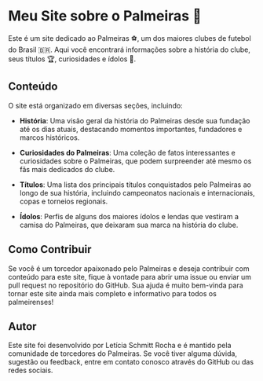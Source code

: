 # Meu Site sobre o Palmeiras 💚

Este é um site dedicado ao Palmeiras ⚽️, um dos maiores clubes de futebol do Brasil 🇧🇷. Aqui você encontrará informações sobre a história do clube, seus títulos 🏆, curiosidades e ídolos 🌟.

## Conteúdo

O site está organizado em diversas seções, incluindo:

- **História**: Uma visão geral da história do Palmeiras desde sua fundação até os dias atuais, destacando momentos importantes, fundadores e marcos históricos.
  
- **Curiosidades do Palmeiras**: Uma coleção de fatos interessantes e curiosidades sobre o Palmeiras, que podem surpreender até mesmo os fãs mais dedicados do clube.
  
- **Títulos**: Uma lista dos principais títulos conquistados pelo Palmeiras ao longo de sua história, incluindo campeonatos nacionais e internacionais, copas e torneios regionais.

- **Ídolos**: Perfis de alguns dos maiores ídolos e lendas que vestiram a camisa do Palmeiras, que deixaram sua marca na história do clube.

## Como Contribuir

Se você é um torcedor apaixonado pelo Palmeiras e deseja contribuir com conteúdo para este site, fique à vontade para abrir uma issue ou enviar um pull request no repositório do GitHub. Sua ajuda é muito bem-vinda para tornar este site ainda mais completo e informativo para todos os palmeirenses!

## Autor

Este site foi desenvolvido por Letícia Schmitt Rocha e é mantido pela comunidade de torcedores do Palmeiras. Se você tiver alguma dúvida, sugestão ou feedback, entre em contato conosco através do GitHub ou das redes sociais.

